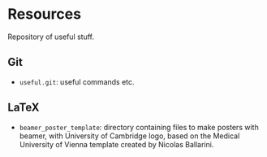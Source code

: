 # Resources

Repository of useful stuff.


## Git

- `useful.git`: useful commands etc.

## LaTeX

- `beamer_poster_template`: directory containing files to make posters with beamer, with University of Cambridge logo, based on the Medical University of Vienna template created by Nicolas Ballarini.


